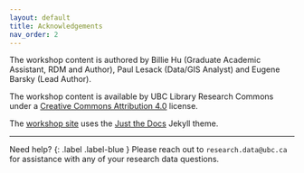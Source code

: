 ```yaml
---
layout: default
title: Acknowledgements
nav_order: 2
---
```

The workshop content is authored by Billie Hu (Graduate Academic Assistant, RDM and Author), Paul Lesack (Data/GIS Analyst) and Eugene Barsky (Lead Author).

The workshop content is available by UBC Library Research Commons under a [Creative Commons Attribution 4.0](https://creativecommons.org/licenses/by/4.0) license.

The [workshop site](https://ubc-library-rc.github.io/rdm/) uses the [Just the Docs](https://github.com/pmarsceill/just-the-docs) Jekyll theme.


---

Need help?
{: .label .label-blue }
  Please reach out to `research.data@ubc.ca` for assistance with any of your research data questions.

